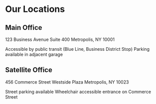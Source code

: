 # Our Locations

## Main Office
123 Business Avenue
Suite 400
Metropolis, NY 10001

Accessible by public transit (Blue Line, Business District Stop)
Parking available in adjacent garage

## Satellite Office
456 Commerce Street
Westside Plaza
Metropolis, NY 10023

Street parking available
Wheelchair accessible entrance on Commerce Street